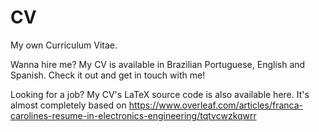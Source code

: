 # CV
My own Curriculum Vitae.

Wanna hire me? My CV is available in Brazilian Portuguese, English and Spanish. Check it out and get in touch with me!

Looking for a job? My CV's LaTeX source code is also available here. It's almost completely based on https://www.overleaf.com/articles/franca-carolines-resume-in-electronics-engineering/tqtvcwzkqwrr
